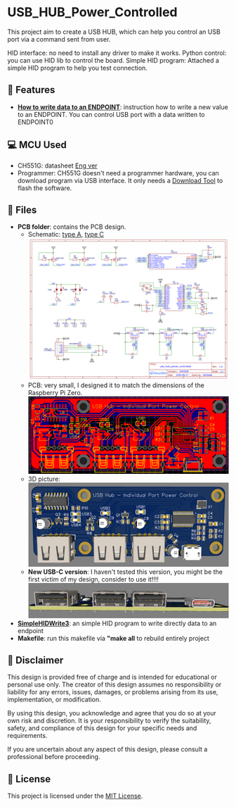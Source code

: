 # USB_HUB_Power_Controlled
This project aim to create a USB HUB, which can help you control an USB port via a command sent from user.

HID interface: no need to install any driver to make it works.
Python control: you can use HID lib to control the board.
Simple HID program: Attached a simple HID program to help you test connection.

## 🚀 Features
 - **[How to write data to an ENDPOINT](https://github.com/AnhGeek/USB_Relay_HID/tree/main#-how-to-use)**: instruction how to write a new value to an ENDPOINT. You can control USB port with a data written to ENDPOINT0

## 💻 MCU Used
- CH551G: datasheet [Eng ver](https://akizukidenshi.com/goodsaffix/CH552.pdf)
- Programmer: CH551G doesn't need a programmer hardware, you can download program via USB interface. It only needs a [Download Tool](https://www.wch-ic.com/downloads/WCHISPTool_Setup_exe.html) to flash the software.

## 📄 Files
- **PCB folder**: contains the PCB design.
     - Schematic: [type A](https://github.com/AnhGeek/USB_HUB_Power_Controlled/blob/main/PCB/TypeA/Schematic_Usb-hub-power-control_2024-12-14.pdf), [type C](https://github.com/AnhGeek/USB_HUB_Power_Controlled/blob/main/PCB/TypeC/Schematic_Usb-hub-power-control-USB-C_2024-12-15.pdf)
       ![sche](https://github.com/AnhGeek/USB_HUB_Power_Controlled/blob/main/img/Schematic_Usb-hub-power-control_2024-12-14.png)
     - PCB: very small, I designed it to match the dimensions of the Raspberry Pi Zero.
       ![PCB](https://github.com/AnhGeek/USB_HUB_Power_Controlled/blob/main/img/PCB_PCB_Usb-hub-power-control_2024-12-14.png)
     - 3D picture:
       ![3d-image](https://github.com/AnhGeek/USB_HUB_Power_Controlled/blob/main/img/3D_Usb-hub-power-control_2024-12-14.png)
     - **New USB-C version**: I haven't tested this version, you might be the first victim of my design, consider to use it!!!!
       ![typeC](https://github.com/AnhGeek/USB_HUB_Power_Controlled/blob/main/img/USB-C.PNG)
- **[SimpleHIDWrite3](https://github.com/AnhGeek/USB_Relay_HID/tree/main/SimpleHIDWrite3)**: an simple HID program to write directly data to an endpoint
- **Makefile**: run this makefile via **"make all** to rebuild entirely project

## :anger: Disclaimer

This design is provided free of charge and is intended for educational or personal use only. The creator of this design assumes no responsibility or liability for any errors, issues, damages, or problems arising from its use, implementation, or modification.

By using this design, you acknowledge and agree that you do so at your own risk and discretion. It is your responsibility to verify the suitability, safety, and compliance of this design for your specific needs and requirements.

If you are uncertain about any aspect of this design, please consult a professional before proceeding.

## 📄 License

This project is licensed under the [MIT License](LICENSE).

